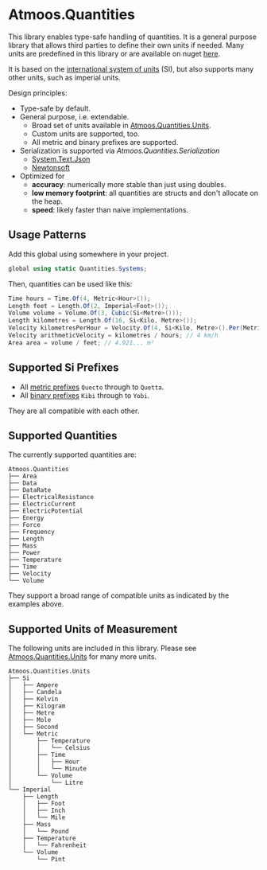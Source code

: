 # Atmoos.Quantities

This library enables type-safe handling of quantities. It is a general purpose library that allows third parties to define their own units if needed. Many units are predefined in this library or are available on nuget [here](https://www.nuget.org/packages/Atmoos.Quantities.Units/).

It is based on the [international system of units](https://en.wikipedia.org/wiki/International_System_of_Units) (SI), but also supports many other units, such as imperial units.

Design principles:

- Type-safe by default.
- General purpose, i.e. extendable.
  - Broad set of units available in [Atmoos.Quantities.Units](https://www.nuget.org/packages/Atmoos.Quantities.Units/).
  - Custom units are supported, too.
  - All metric and binary prefixes are supported.
- Serialization is supported via *Atmoos.Quantities.Serialization*
  - [System.Text.Json](https://www.nuget.org/packages/Atmoos.Quantities.Serialization.Text.Json/)
  - [Newtonsoft](https://www.nuget.org/packages/Atmoos.Quantities.Serialization.Newtonsoft/)
- Optimized for
  - **accuracy**: numerically more stable than just using doubles.
  - **low memory footprint**: all quantities are structs and don't allocate on the heap.
  - **speed**: likely faster than naive implementations.

## Usage Patterns

Add this global using somewhere in your project.

```csharp
global using static Quantities.Systems;
```

Then, quantities can be used like this:

```csharp
Time hours = Time.Of(4, Metric<Hour>());
Length feet = Length.Of(2, Imperial<Foot>());
Volume volume = Volume.Of(3, Cubic(Si<Metre>()));
Length kilometres = Length.Of(16, Si<Kilo, Metre>());
Velocity kilometresPerHour = Velocity.Of(4, Si<Kilo, Metre>().Per(Metric<Hour>()));
Velocity arithmeticVelocity = kilometres / hours; // 4 km/h
Area area = volume / feet; // 4.921... m²
```

## Supported Si Prefixes

- All [metric prefixes](https://en.wikipedia.org/wiki/Metric_prefix) `Quecto` through to `Quetta`.
- All [binary prefixes](https://en.wikipedia.org/wiki/Binary_prefix) `Kibi` through to `Yobi`.

They are all compatible with each other.

## Supported Quantities

The currently supported quantities are:

```text quantities
Atmoos.Quantities
├── Area
├── Data
├── DataRate
├── ElectricalResistance
├── ElectricCurrent
├── ElectricPotential
├── Energy
├── Force
├── Frequency
├── Length
├── Mass
├── Power
├── Temperature
├── Time
├── Velocity
└── Volume
```

They support a broad range of compatible units as indicated by the examples above.

## Supported Units of Measurement

The following units are included in this library. Please see [Atmoos.Quantities.Units](https://www.nuget.org/packages/Atmoos.Quantities.Units/) for many more units.

```text units
Atmoos.Quantities.Units
├── Si
│   ├── Ampere
│   ├── Candela
│   ├── Kelvin
│   ├── Kilogram
│   ├── Metre
│   ├── Mole
│   ├── Second
│   └── Metric
│       ├── Temperature
│       │   └── Celsius
│       ├── Time
│       │   ├── Hour
│       │   └── Minute
│       └── Volume
│           └── Litre
└── Imperial
    ├── Length
    │   ├── Foot
    │   ├── Inch
    │   └── Mile
    ├── Mass
    │   └── Pound
    ├── Temperature
    │   └── Fahrenheit
    └── Volume
        └── Pint
```
